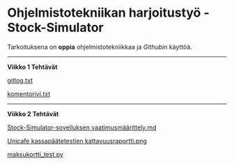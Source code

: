 # Ohjelmistotekniikan harjoitustyö - Stock-Simulator

Tarkoituksena on __oppia__ ohjelmistotekniikkaa ja _Githubin_ käyttöä.

____________________________________________

**Viikko 1 Tehtävät**

[gitlog.txt](https://github.com/JanneKarki/ot-harjoitustyo/blob/main/laskarit/viikko1/gitlock.txt)

[komentorivi.txt](https://github.com/JanneKarki/ot-harjoitustyo/blob/main/laskarit/viikko1/komentorivi.txt)


____________________________________________

**Viikko 2 Tehtävät**

[Stock-Simulator-sovelluksen vaatimusmäärittely.md](https://github.com/JanneKarki/ot-harjoitustyo/blob/main/Stock-simulator/dokumentaatio/vaatimusmaarittely.md)

[Unicafe kassapäätetestien kattavuusraportti.png](https://github.com/JanneKarki/ot-harjoitustyo/blob/main/laskarit/viikko2/Screenshot_20220325_150441.png)

[maksukortti_test.py](https://github.com/JanneKarki/ot-harjoitustyo/blob/main/laskarit/viikko2/maksukortti/src/tests/maksukortti_test.py)
